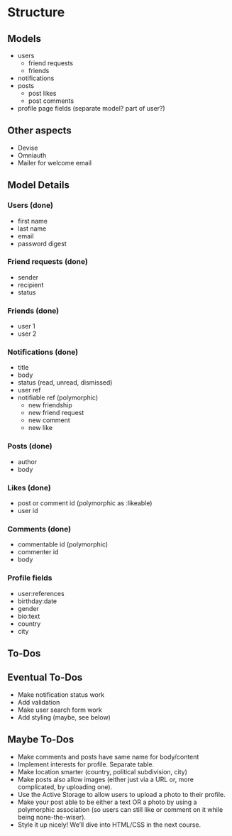 # Structure

## Models
- users
  - friend requests
  - friends
- notifications
- posts
  - post likes
  - post comments
- profile page fields (separate model? part of user?)

## Other aspects
- Devise
- Omniauth
- Mailer for welcome email

## Model Details

### Users (done)
- first name
- last name
- email
- password digest

### Friend requests (done)
- sender
- recipient
- status

### Friends (done)
- user 1
- user 2

### Notifications (done)
- title
- body
- status (read, unread, dismissed)
- user ref
- notifiable ref (polymorphic)
  - new friendship
  - new friend request
  - new comment
  - new like

### Posts (done)
- author
- body

### Likes (done)
- post or comment id (polymorphic as :likeable)
- user id

### Comments (done)
- commentable id (polymorphic)
- commenter id
- body

### Profile fields
- user:references
- birthday:date
- gender
- bio:text
- country
- city

## To-Dos

## Eventual To-Dos
- Make notification status work
- Add validation
- Make user search form work
- Add styling (maybe, see below)

## Maybe To-Dos
- Make comments and posts have same name for body/content
- Implement interests for profile. Separate table.
- Make location smarter (country, political subdivision, city)
- Make posts also allow images (either just via a URL or, more complicated, by
  uploading one).
- Use the Active Storage to allow users to upload a photo to their profile.
- Make your post able to be either a text OR a photo by using a polymorphic
  association (so users can still like or comment on it while being
  none-the-wiser).
- Style it up nicely! We’ll dive into HTML/CSS in the next course.